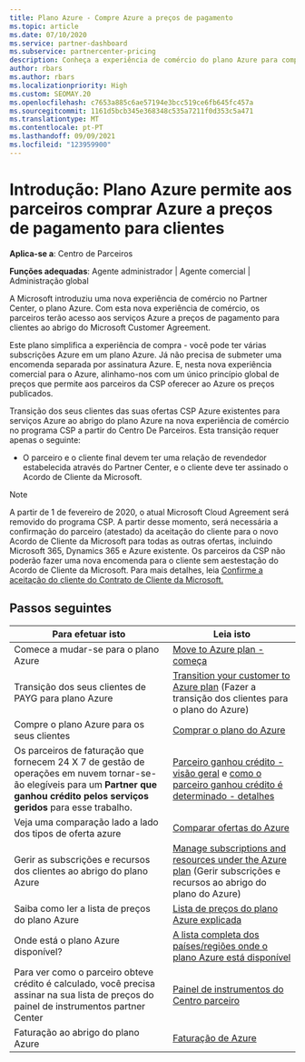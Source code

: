 ```yaml
---
title: Plano Azure - Compre Azure a preços de pagamento
ms.topic: article
ms.date: 07/10/2020
ms.service: partner-dashboard
ms.subservice: partnercenter-pricing
description: Conheça a experiência de comércio do plano Azure para comprar serviços Azure a preços de pagamento para os clientes. Saiba mais sobre novos requisitos de segurança também.
author: rbars
ms.author: rbars
ms.localizationpriority: High
ms.custom: SEOMAY.20
ms.openlocfilehash: c7653a885c6ae57194e3bcc519ce6fb645fc457a
ms.sourcegitcommit: 1161d5bcb345e368348c535a7211f0d353c5a471
ms.translationtype: MT
ms.contentlocale: pt-PT
ms.lasthandoff: 09/09/2021
ms.locfileid: "123959900"
---
```

# <a name="introduction-azure-plan-lets-partners-buy-azure-at-pay-as-you-go-rates-for-customers"></a>Introdução: Plano Azure permite aos parceiros comprar Azure a preços de pagamento para clientes

**Aplica-se a**: Centro de Parceiros

**Funções adequadas**: Agente administrador | Agente comercial | Administração global

A Microsoft introduziu uma nova experiência de comércio no Partner Center, o plano Azure.  Com esta nova experiência de comércio, os parceiros terão acesso aos serviços Azure a preços de pagamento para clientes ao abrigo do Microsoft Customer Agreement.

Este plano simplifica a experiência de compra - você pode ter várias subscrições Azure em um plano Azure. Já não precisa de submeter uma encomenda separada por assinatura Azure. E, nesta nova experiência comercial para o Azure, alinhamo-nos com um único princípio global de preços que permite aos parceiros da CSP oferecer ao Azure os preços publicados.

Transição dos seus clientes das suas ofertas CSP Azure existentes para serviços Azure ao abrigo do plano Azure na nova experiência de comércio no programa CSP a partir do Centro De Parceiros. Esta transição requer apenas o seguinte:

- O parceiro e o cliente final devem ter uma relação de revendedor estabelecida através do Partner Center, e o cliente deve ter assinado o Acordo de Cliente da Microsoft.

>[!Note]
>A partir de 1 de fevereiro de 2020, o atual Microsoft Cloud Agreement será removido do programa CSP. A partir desse momento, será necessária a confirmação do parceiro (atestado) da aceitação do cliente para o novo Acordo de Cliente da Microsoft para todas as outras ofertas, incluindo Microsoft 365, Dynamics 365 e Azure existente. Os parceiros da CSP não poderão fazer uma nova encomenda para o cliente sem aestestação do Acordo de Cliente da Microsoft. Para mais detalhes, leia [Confirme a aceitação do cliente do Contrato de Cliente da Microsoft.](confirm-customer-agreement.md)


## <a name="next-steps"></a>Passos seguintes

|**Para efetuar isto**   |**Leia isto**   |
|------------------|---------------------|
|Comece a mudar-se para o plano Azure|[Move to Azure plan - começa](azure-plan-get-started.md)
|Transição dos seus clientes de PAYG para plano Azure|[Transition your customer to Azure plan](azure-plan-transition.md) (Fazer a transição dos clientes para o plano do Azure)|
|Compre o plano Azure para os seus clientes|[Comprar o plano do Azure](purchase-azure-plan.md)|
|Os parceiros de faturação que fornecem 24 X 7 de gestão de operações em nuvem tornar-se-ão elegíveis para um **Partner que ganhou crédito pelos serviços geridos** para esse trabalho.|[Parceiro ganhou crédito - visão geral](partner-earned-credit.md) e [como o parceiro ganhou crédito é determinado - detalhes](partner-earned-credit-explanation.md)|
|Veja uma comparação lado a lado dos tipos de oferta azure|[Comparar ofertas do Azure](compare-azure-offers.md)|
|Gerir as subscrições e recursos dos clientes ao abrigo do plano Azure|[Manage subscriptions and resources under the Azure plan](azure-plan-manage.md) (Gerir subscrições e recursos ao abrigo do plano do Azure)|
|Saiba como ler a lista de preços do plano Azure   |[Lista de preços do plano Azure explicada](azure-plan-price-list.md)|
|Onde está o plano Azure disponível?|[A lista completa dos países/regiões onde o plano Azure está disponível](https://query.prod.cms.rt.microsoft.com/cms/api/am/binary/RE3QN0x)
|Para ver como o parceiro obteve crédito é calculado, você precisa assinar na sua lista de preços do painel de instrumentos partner Center|[Painel de instrumentos do Centro parceiro](https://partner.microsoft.com/dashboard/home)|
|Faturação ao abrigo do plano Azure|[Faturação de Azure](azure-plan-billing.md)|
